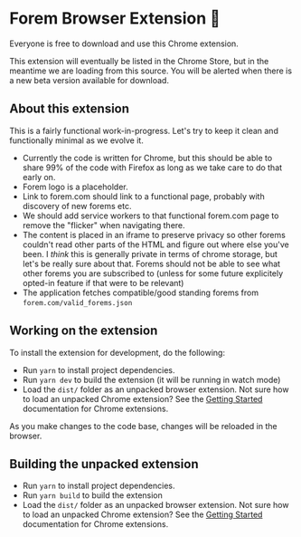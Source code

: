 # Forem Browser Extension 🌱

Everyone is free to download and use this Chrome extension.

This extension will eventually be listed in the Chrome Store, but in the
meantime we are loading from this source. You will be alerted when there is a
new beta version available for download.

## About this extension

This is a fairly functional work-in-progress. Let's try to keep it clean and
functionally minimal as we evolve it.

- Currently the code is written for Chrome, but this should be able to share 99%
  of the code with Firefox as long as we take care to do that early on.
- Forem logo is a placeholder.
- Link to forem.com should link to a functional page, probably with discovery of
  new forems etc.
- We should add service workers to that functional forem.com page to remove the
  "flicker" when navigating there.
- The content is placed in an iframe to preserve privacy so other forems
  couldn't read other parts of the HTML and figure out where else you've been. I
  _think_ this is generally private in terms of chrome storage, but let's be
  really sure about that. Forems should not be able to see what other forems you
  are subscribed to (unless for some future explicitely opted-in feature if that
  were to be relevant)
- The application fetches compatible/good standing forems from
  `forem.com/valid_forems.json`

## Working on the extension

To install the extension for development, do the following:

- Run `yarn` to install project dependencies.
- Run `yarn dev` to build the extension (it will be running in watch mode)
- Load the `dist/` folder as an unpacked browser extension. Not sure how to load
  an unpacked Chrome extension? See the
  [Getting Started](https://developer.chrome.com/extensions/getstarted)
  documentation for Chrome extensions.

As you make changes to the code base, changes will be reloaded in the browser.

## Building the unpacked extension

- Run `yarn` to install project dependencies.
- Run `yarn build` to build the extension
- Load the `dist/` folder as an unpacked browser extension. Not sure how to load
  an unpacked Chrome extension? See the
  [Getting Started](https://developer.chrome.com/extensions/getstarted)
  documentation for Chrome extensions.
